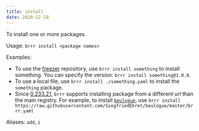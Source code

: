 ```yaml
---
title: install
date: 2020-12-18
---
```


To install one or more packages.

Usage: `brrr install <package names>`

Examples: 

- To use the [freezer](https://github.com/SiegfriedEhret/freezer) repository, use `brrr install something` to install something. You can specify the version: `brrr install something@1.0.0`.
- To use a local file, use `brrr install ./something.yaml` to install the `something` package.
- Since [0.233.21](https://github.com/nyrst/brrr/releases/tag/v0.233.21), `brrr` supports installing package from a different url than the main registry. For example, to install [`beulogue`](https://github.com/SiegfriedEhret/beulogue/), use `brrr install https://raw.githubusercontent.com/SiegfriedEhret/beulogue/master/brrr.yaml`

Aliases: `add`, `i`